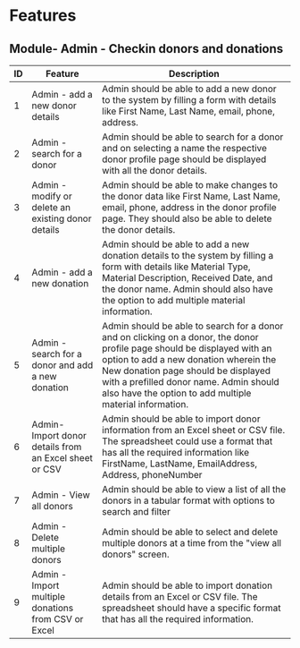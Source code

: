 # Features

## Module- Admin - Checkin donors and donations

| ID  | Feature                                                | Description                                                                                                                                                                                                                                                                                                   |
| --- | ------------------------------------------------------ | ------------------------------------------------------------------------------------------------------------------------------------------------------------------------------------------------------------------------------------------------------------------------------------------------------------- |
| 1   | Admin - add a new donor details                        | Admin should be able to add a new donor to the system by filling a form with details like First Name, Last Name, email, phone, address.                                                                                                                                                                       |
| 2   | Admin - search for a donor                             | Admin should be able to search for a donor and on selecting a name the respective donor profile page should be displayed with all the donor details.                                                                                                                                                          |
| 3   | Admin - modify or delete an existing donor details     | Admin should be able to make changes to the donor data like First Name, Last Name, email, phone, address in the donor profile page. They should also be able to delete the donor details.                                                                                                                     |
| 4   | Admin - add a new donation                             | Admin should be able to add a new donation details to the system by filling a form with details like Material Type, Material Description, Received Date, and the donor name. Admin should also have the option to add multiple material information.                                                          |
| 5   | Admin - search for a donor and add a new donation      | Admin should be able to search for a donor and on clicking on a donor, the donor profile page should be displayed with an option to add a new donation wherein the New donation page should be displayed with a prefilled donor name. Admin should also have the option to add multiple material information. |
| 6   | Admin- Import donor details from an Excel sheet or CSV | Admin should be able to import donor information from an Excel sheet or CSV file. The spreadsheet could use a format that has all the required information like FirstName, LastName, EmailAddress, Address, phoneNumber                                                                                       |
| 7   | Admin - View all donors                                | Admin should be able to view a list of all the donors in a tabular format with options to search and filter                                                                                                                                                                                                   |
| 8   | Admin - Delete multiple donors                         | Admin should be able to select and delete multiple donors at a time from the "view all donors" screen.                                                                                                                                                                                                        |
| 9   | Admin - Import multiple donations from CSV or Excel    | Admin should be able to import donation details from an Excel or CSV file. The spreadsheet should have a specific format that has all the required information.                                                                                                                                               |
